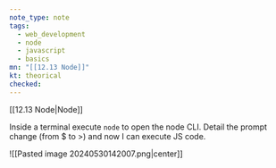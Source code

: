 ```yaml
---
note_type: note
tags:
  - web_development
  - node
  - javascript
  - basics
mn: "[[12.13 Node]]"
kt: theorical
checked: 
---
```

[[12.13 Node|Node]]

Inside a terminal execute `node` to open the node CLI. Detail the prompt change (from $ to >) and now I can execute JS code. 

![[Pasted image 20240530142007.png|center]]